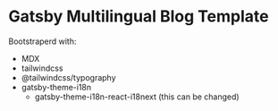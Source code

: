 # Gatsby Multilingual Blog Template

Bootstraperd with:

- MDX
- tailwindcss
- @tailwindcss/typography
- gatsby-theme-i18n
  - gatsby-theme-i18n-react-i18next (this can be changed)
